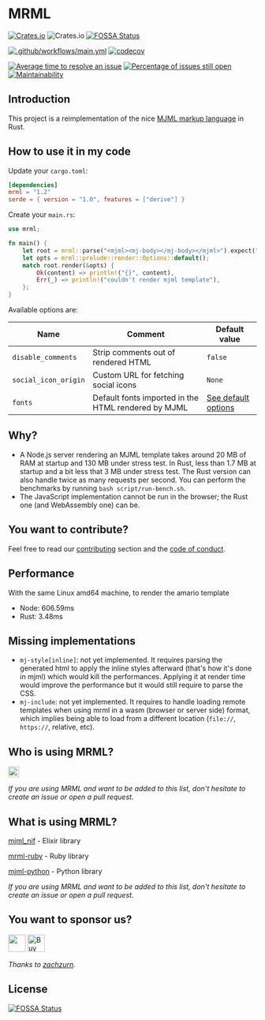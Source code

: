 # MRML

[![Crates.io](https://img.shields.io/crates/d/mrml)](https://crates.io/crates/mrml)
![Crates.io](https://img.shields.io/crates/v/mrml)
[![FOSSA Status](https://app.fossa.com/api/projects/git%2Bgithub.com%2Fjolimail%2Fmrml-core.svg?type=shield)](https://app.fossa.com/projects/git%2Bgithub.com%2Fjolimail%2Fmrml-core?ref=badge_shield)

[![.github/workflows/main.yml](https://github.com/jolimail/mrml-core/actions/workflows/main.yml/badge.svg)](https://github.com/jolimail/mrml-core/actions/workflows/main.yml)
[![codecov](https://codecov.io/gh/jolimail/mrml-core/branch/main/graph/badge.svg?token=SIOPR0YWZA)](https://codecov.io/gh/jolimail/mrml-core)

[![Average time to resolve an issue](http://isitmaintained.com/badge/resolution/jolimail/mrml-core.svg)](http://isitmaintained.com/project/jolimail/mrml-core "Average time to resolve an issue")
[![Percentage of issues still open](http://isitmaintained.com/badge/open/jolimail/mrml-core.svg)](http://isitmaintained.com/project/jdrouet/mrml "Percentage of issues still open")
[![Maintainability](https://api.codeclimate.com/v1/badges/7ed23ef670d076ab69a4/maintainability)](https://codeclimate.com/github/jolimail/mrml-core/maintainability)

## Introduction

This project is a reimplementation of the nice [MJML markup language](https://documentation.mjml.io/) in Rust.

## How to use it in my code

Update your `cargo.toml`:

```toml
[dependencies]
mrml = "1.2"
serde = { version = "1.0", features = ["derive"] }
```

Create your `main.rs`:

```rust
use mrml;

fn main() {
    let root = mrml::parse("<mjml><mj-body></mj-body></mjml>").expect("parse template");
    let opts = mrml::prelude::render::Options::default();
    match root.render(&opts) {
        Ok(content) => println!("{}", content),
        Err(_) => println!("couldn't render mjml template"),
    };
}
```

Available options are:

| Name                 | Comment                                              | Default value                                                                                        |
|----------------------|------------------------------------------------------|------------------------------------------------------------------------------------------------------|
| `disable_comments`   | Strip comments out of rendered HTML                  | `false`                                                                                              |
| `social_icon_origin` | Custom URL for fetching social icons                 | `None`                                                                                               |
| `fonts`              | Default fonts imported in the HTML rendered by MJML  | [See default options](https://github.com/jolimail/mrml-core/blob/main/src/prelude/render.rs#L33-L54) |

## Why?

- A Node.js server rendering an MJML template takes around 20 MB of RAM at startup and 130 MB under stress test. In Rust, less than 1.7 MB at startup and a bit less that 3 MB under stress test. The Rust version can also handle twice as many requests per second. You can perform the benchmarks by running `bash script/run-bench.sh`.
- The JavaScript implementation cannot be run in the browser; the Rust one (and WebAssembly one) can be.

## You want to contribute?

Feel free to read our [contributing](./contributing.md) section and the [code of conduct](./code-of-conduct.md).

## Performance

With the same Linux amd64 machine, to render the amario template

- Node: 606.59ms
- Rust: 3.48ms

## Missing implementations

- `mj-style[inline]`: not yet implemented. It requires parsing the generated html to apply the inline styles afterward (that's how it's done in mjml) which would kill the performances. Applying it at render time would improve the performance but it would still require to parse the CSS.
- `mj-include`: not yet implemented. It requires to handle loading remote templates when using mrml in a wasm (browser or server side) format, which implies being able to load from a different location (`file://`, `https://`, relative, etc).

## Who is using MRML?

[<img src="https://www.blizzstatic.com/www/marketing/images/logo.svg" height="22px" />](https://www.blizzfull.com/)

<i>If you are using MRML and want to be added to this list, don't hesitate to create an issue or open a pull request.</i>

## What is using MRML?

[mjml_nif](https://github.com/adoptoposs/mjml_nif) - Elixir library

[mrml-ruby](https://github.com/hardpixel/mrml-ruby) - Ruby library

[mjml-python](https://github.com/mgd020/mjml-python) - Python library

<i>If you are using MRML and want to be added to this list, don't hesitate to create an issue or open a pull request.</i>

## You want to sponsor us?

[<img src="https://liberapay.com/assets/liberapay/icon-v2_white-on-yellow.svg?etag=.Z1LYSBJ8Z6GWUeLUUEf2XA~~" height="35px" />](https://liberapay.com/jdrouet/)
[<img src="https://cdn.buymeacoffee.com/buttons/v2/default-yellow.png" alt="Buy Me A Coffee" height="35px" />](https://www.buymeacoffee.com/jdrouet)

<i>Thanks to [zachzurn](https://github.com/zachzurn).</i>


## License
[![FOSSA Status](https://app.fossa.com/api/projects/git%2Bgithub.com%2Fjolimail%2Fmrml-core.svg?type=large)](https://app.fossa.com/projects/git%2Bgithub.com%2Fjolimail%2Fmrml-core?ref=badge_large)
